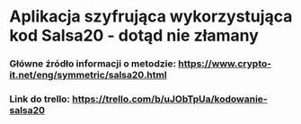# Aplikacja szyfrująca wykorzystująca kod Salsa20 - dotąd nie złamany

### Główne źródło informacji o metodzie: https://www.crypto-it.net/eng/symmetric/salsa20.html
### Link do trello: https://trello.com/b/uJObTpUa/kodowanie-salsa20
